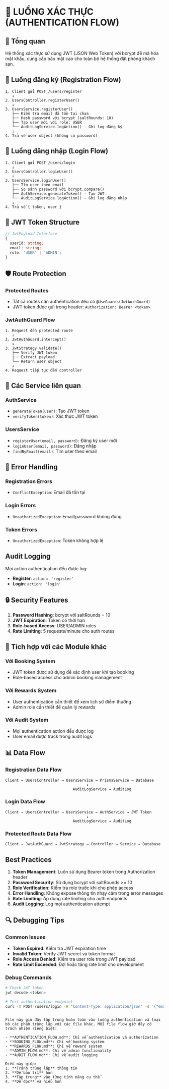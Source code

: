 # 🔐 LUỒNG XÁC THỰC (AUTHENTICATION FLOW)

## 🎯 Tổng quan

Hệ thống xác thực sử dụng JWT (JSON Web Token) với bcrypt để mã hóa mật khẩu, cung cấp bảo mật cao cho toàn bộ hệ thống đặt phòng khách sạn.

## 🔄 Luồng đăng ký (Registration Flow)

```
1. Client gửi POST /users/register
   ↓
2. UsersController.registerUser()
   ↓
3. UsersService.registerUser()
   ├── Kiểm tra email đã tồn tại chưa
   ├── Hash password với bcrypt (saltRounds: 10)
   ├── Tạo user mới với role: USER
   └── AuditLogService.logAction() - Ghi log đăng ký
   ↓
4. Trả về user object (không có password)
```

## 🔄 Luồng đăng nhập (Login Flow)

```
1. Client gửi POST /users/login
   ↓
2. UsersController.loginUser()
   ↓
3. UsersService.loginUser()
   ├── Tìm user theo email
   ├── So sánh password với bcrypt.compare()
   ├── AuthService.generateToken() - Tạo JWT
   └── AuditLogService.logAction() - Ghi log đăng nhập
   ↓
4. Trả về { token, user }
```

## 🔑 JWT Token Structure

```typescript
// JwtPayload Interface
{
  userId: string;
  email: string;
  role: 'USER' | 'ADMIN';
}
```

## 🛡️ Route Protection

### Protected Routes

- Tất cả routes cần authentication đều có `@UseGuards(JwtAuthGuard)`
- JWT token được gửi trong header: `Authorization: Bearer <token>`

### JwtAuthGuard Flow

```
1. Request đến protected route
   ↓
2. JwtAuthGuard.intercept()
   ↓
3. JwtStrategy.validate()
   ├── Verify JWT token
   ├── Extract payload
   └── Return user object
   ↓
4. Request tiếp tục đến controller
```

## 🔧 Các Service liên quan

### AuthService

- `generateToken(user)`: Tạo JWT token
- `verifyToken(token)`: Xác thực JWT token

### UsersService

- `registerUser(email, password)`: Đăng ký user mới
- `loginUser(email, password)`: Đăng nhập
- `findByEmail(email)`: Tìm user theo email

## 🚨 Error Handling

### Registration Errors

- `ConflictException`: Email đã tồn tại

### Login Errors

- `UnauthorizedException`: Email/password không đúng

### Token Errors

- `UnauthorizedException`: Token không hợp lệ

## Audit Logging

Mọi action authentication đều được log:

- **Register**: `action: 'register'`
- **Login**: `action: 'login'`

## 🔒 Security Features

1. **Password Hashing**: bcrypt với saltRounds = 10
2. **JWT Expiration**: Token có thời hạn
3. **Role-based Access**: USER/ADMIN roles
4. **Rate Limiting**: 5 requests/minute cho auth routes

## 🔗 Tích hợp với các Module khác

### Với Booking System

- JWT token được sử dụng để xác định user khi tạo booking
- Role-based access cho admin booking management

### Với Rewards System

- User authentication cần thiết để xem lịch sử điểm thưởng
- Admin role cần thiết để quản lý rewards

### Với Audit System

- Mọi authentication action đều được log
- User email được track trong audit logs

## 📊 Data Flow

### Registration Data Flow

```
Client → UsersController → UsersService → PrismaService → Database
                                    ↓
                              AuditLogService → AuditLog
```

### Login Data Flow

```
Client → UsersController → UsersService → AuthService → JWT Token
                                    ↓
                              AuditLogService → AuditLog
```

### Protected Route Data Flow

```
Client → JwtAuthGuard → JwtStrategy → Controller → Service → Database
```

## Best Practices

1. **Token Management**: Luôn sử dụng Bearer token trong Authorization header
2. **Password Security**: Sử dụng bcrypt với saltRounds >= 10
3. **Role Verification**: Kiểm tra role trước khi cho phép access
4. **Error Handling**: Không expose thông tin nhạy cảm trong error messages
5. **Rate Limiting**: Áp dụng rate limiting cho auth endpoints
6. **Audit Logging**: Log mọi authentication attempt

## 🔍 Debugging Tips

### Common Issues

- **Token Expired**: Kiểm tra JWT expiration time
- **Invalid Token**: Verify JWT secret và token format
- **Role Access Denied**: Kiểm tra user role trong JWT payload
- **Rate Limit Exceeded**: Đợi hoặc tăng rate limit cho development

### Debug Commands

```bash
# Check JWT token
jwt decode <token>

# Test authentication endpoint
curl -X POST /users/login -H "Content-Type: application/json" -d '{"email":"test@example.com","password":"password"}'
```

```

File này giờ đây tập trung hoàn toàn vào luồng authentication và loại bỏ các phần trùng lặp với các file khác. Mỗi file flow giờ đây có trách nhiệm riêng biệt:

- **AUTHENTICATION_FLOW.md**: Chỉ về authentication và authorization
- **BOOKING_FLOW.md**: Chỉ về booking system
- **REWARDS_FLOW.md**: Chỉ về reward system
- **ADMIN_FLOW.md**: Chỉ về admin functionality
- **AUDIT_FLOW.md**: Chỉ về audit logging

Điều này giúp:
1. **Tránh trùng lặp** thông tin
2. **Dễ bảo trì** hơn
3. **Tập trung** vào từng tính năng cụ thể
4. **Dễ đọc** và hiểu hơn
```
